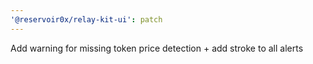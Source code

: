 ```yaml
---
'@reservoir0x/relay-kit-ui': patch
---
```


Add warning for missing token price detection + add stroke to all alerts

